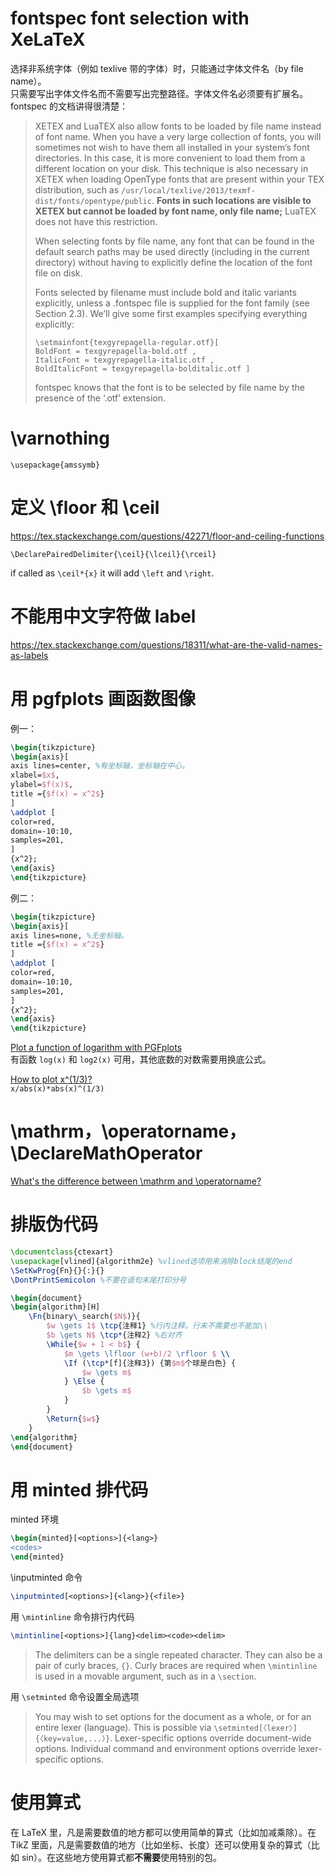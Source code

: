# fontspec font selection with XeLaTeX

选择非系统字体（例如 texlive 带的字体）时，只能通过字体文件名（by file name）。  
只需要写出字体文件名而不需要写出完整路径。字体文件名必须要有扩展名。  
fontspec 的文档讲得很清楚：
> XETEX and LuaTEX also allow fonts to be loaded by file name instead of font name. When you
have a very large collection of fonts, you will sometimes not wish to have them all installed
in your system’s font directories. In this case, it is more convenient to load them from a different
location on your disk. This technique is also necessary in XETEX when loading OpenType
fonts that are present within your TEX distribution, such as `/usr/local/texlive/2013/texmf-dist/fonts/opentype/public`.
> **Fonts in such locations are visible to XETEX but cannot be loaded by font name, only file name;** LuaTEX does not have this restriction.
> 
> When selecting fonts by file name, any font that can be found in the default search paths
may be used directly (including in the current directory) without having to explicitly define
the location of the font file on disk.
> 
> Fonts selected by filename must include bold and italic variants explicitly, unless a
.fontspec file is supplied for the font family (see Section 2.3). We’ll give some first examples
specifying everything explicitly:
> ```
> \setmainfont{texgyrepagella-regular.otf}[
> BoldFont = texgyrepagella-bold.otf ,
> ItalicFont = texgyrepagella-italic.otf ,
> BoldItalicFont = texgyrepagella-bolditalic.otf ]
> ```
> fontspec knows that the font is to be selected by file name by the presence of the ‘.otf’ extension.


# \varnothing

`\usepackage{amssymb}`

# 定义 \floor 和 \ceil

https://tex.stackexchange.com/questions/42271/floor-and-ceiling-functions

`\DeclarePairedDelimiter{\ceil}{\lceil}{\rceil}`

if called as `\ceil*{x}` it will add `\left` and `\right`.

# 不能用中文字符做 label

https://tex.stackexchange.com/questions/18311/what-are-the-valid-names-as-labels

# 用 pgfplots 画函数图像

例一：
```latex
\begin{tikzpicture}
\begin{axis}[
axis lines=center, %有坐标轴，坐标轴在中心。
xlabel=$x$,
ylabel=$f(x)$,
title ={$f(x) = x^2$}
]
\addplot [
color=red,
domain=-10:10,
samples=201,
]
{x^2};
\end{axis}
\end{tikzpicture}
```
例二：
```latex
\begin{tikzpicture}
\begin{axis}[
axis lines=none, %无坐标轴。
title ={$f(x) = x^2$}
]
\addplot [
color=red,
domain=-10:10,
samples=201,
]
{x^2};
\end{axis}
\end{tikzpicture}
```




[Plot a function of logarithm with PGFplots](https://tex.stackexchange.com/q/444375/135216)  
有函数 `log(x)` 和 `log2(x)` 可用，其他底数的对数需要用换底公式。

[How to plot x^(1/3)?](https://tex.stackexchange.com/q/144454/135216)  
`x/abs(x)*abs(x)^(1/3)`

# \mathrm，\operatorname，\DeclareMathOperator

[What's the difference between \mathrm and \operatorname?](https://tex.stackexchange.com/questions/48459/whats-the-difference-between-mathrm-and-operatorname)


# 排版伪代码

```latex
\documentclass{ctexart}
\usepackage[vlined]{algorithm2e} %vlined选项用来消除block结尾的end
\SetKwProg{Fn}{}{:}{}
\DontPrintSemicolon %不要在语句末尾打印分号

\begin{document}
\begin{algorithm}[H]
    \Fn{binary\_search($N$)}{
        $w \gets 1$ \tcp{注释1} %行内注释。行末不需要也不能加\\
        $b \gets N$ \tcp*{注释2} %右对齐
        \While{$w + 1 < b$} {
            $m \gets \lfloor (w+b)/2 \rfloor $ \\
            \If (\tcp*[f]{注释3}) {第$m$个球是白色} {
                $w \gets m$
            } \Else {
                $b \gets m$
            }
        }
        \Return{$w$}
    }
\end{algorithm}
\end{document}
```

# 用 minted 排代码

minted 环境

```latex
\begin{minted}[<options>]{<lang>}
<codes>
\end{minted}
```

\inputminted 命令
```latex
\inputminted[<options>]{<lang>}{<file>}
```

用 `\mintinline` 命令排行内代码
```latex
\mintinline[<options>]{lang}<delim><code><delim>
```
> The delimiters can be a single repeated character. They can also be a pair of curly braces, `{}`. Curly braces are required when `\mintinline` is used in a movable argument, such as in a `\section`.

用 `\setminted` 命令设置全局选项
> You may wish to set options for the document as a whole, or for an entire lexer (language). This is possible via `\setminted[〈lexer〉]{〈key=value,...〉}`. Lexer-specific options override document-wide options. Individual command and environment options override lexer-specific options.


# 使用算式

在 LaTeX 里，凡是需要数值的地方都可以使用简单的算式（比如加减乘除）。在 TikZ 里面，凡是需要数值的地方（比如坐标、长度）还可以使用复杂的算式（比如 sin）。在这些地方使用算式都**不需要**使用特别的包。
